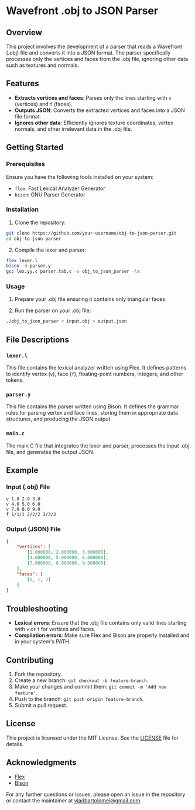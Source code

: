 # Wavefront .obj to JSON Parser

## Overview

This project involves the development of a parser that reads a Wavefront (.obj) file and converts it into a JSON format. The parser specifically processes only the vertices and faces from the .obj file, ignoring other data such as textures and normals.

## Features

- **Extracts vertices and faces**: Parses only the lines starting with `v` (vertices) and `f` (faces).
- **Outputs JSON**: Converts the extracted vertices and faces into a JSON file format.
- **Ignores other data**: Efficiently ignores texture coordinates, vertex normals, and other irrelevant data in the .obj file.

## Getting Started

### Prerequisites

Ensure you have the following tools installed on your system:

- `flex`: Fast Lexical Analyzer Generator
- `bison`: GNU Parser Generator

### Installation

1. Clone the repository:

```sh
git clone https://github.com/your-username/obj-to-json-parser.git
cd obj-to-json-parser
```

2. Compile the lexer and parser:

```sh
flex lexer.l
bison -d parser.y
gcc lex.yy.c parser.tab.c -o obj_to_json_parser -lm
```

### Usage

1. Prepare your .obj file ensuring it contains only triangular faces.

2. Run the parser on your .obj file:

```sh
./obj_to_json_parser < input.obj > output.json
```

## File Descriptions

### `lexer.l`

This file contains the lexical analyzer written using Flex. It defines patterns to identify vertex (`v`), face (`f`), floating-point numbers, integers, and other tokens.

### `parser.y`

This file contains the parser written using Bison. It defines the grammar rules for parsing vertex and face lines, storing them in appropriate data structures, and producing the JSON output.

### `main.c`

The main C file that integrates the lexer and parser, processes the input .obj file, and generates the output JSON.

## Example

### Input (.obj) File

```
v 1.0 2.0 3.0
v 4.0 5.0 6.0
v 7.0 8.0 9.0
f 1/1/1 2/2/2 3/3/3
```

### Output (JSON) File

```json
{
	"vertices": [
		[1.000000, 2.000000, 3.000000],
		[4.000000, 5.000000, 6.000000],
		[7.000000, 8.000000, 9.000000]
	],
	"faces": [
		[0, 1, 2]
	]
}
```

## Troubleshooting

- **Lexical errors**: Ensure that the .obj file contains only valid lines starting with `v` or `f` for vertices and faces.
- **Compilation errors**: Make sure Flex and Bison are properly installed and in your system's PATH.

## Contributing

1. Fork the repository.
2. Create a new branch: `git checkout -b feature-branch`.
3. Make your changes and commit them: `git commit -m 'Add new feature'`.
4. Push to the branch: `git push origin feature-branch`.
5. Submit a pull request.

## License

This project is licensed under the MIT License. See the [LICENSE](LICENSE) file for details.

## Acknowledgments

- [Flex](https://github.com/westes/flex)
- [Bison](https://www.gnu.org/software/bison/)

For any further questions or issues, please open an issue in the repository or contact the maintainer at vladbartolomei@gmail.com.

